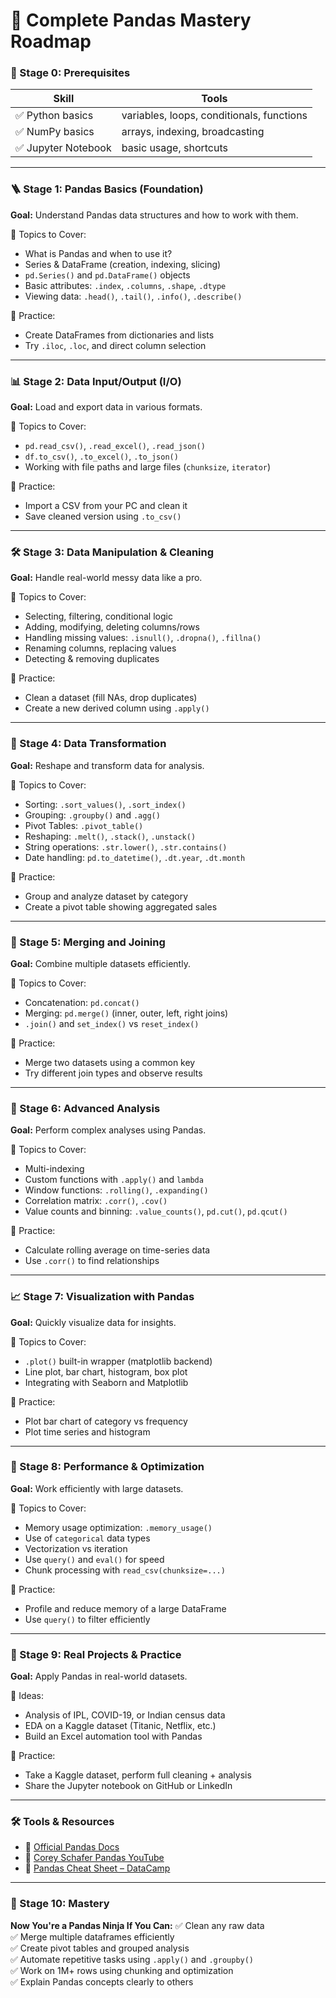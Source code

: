 
# 🧭 Complete Pandas Mastery Roadmap

### 🔰 Stage 0: Prerequisites

| Skill | Tools |
|-------|-------|
| ✅ Python basics | variables, loops, conditionals, functions |
| ✅ NumPy basics | arrays, indexing, broadcasting |
| ✅ Jupyter Notebook | basic usage, shortcuts |

---

### 🪜 Stage 1: Pandas Basics (Foundation)

**Goal:** Understand Pandas data structures and how to work with them.

🔹 Topics to Cover:
- What is Pandas and when to use it?
- Series & DataFrame (creation, indexing, slicing)
- `pd.Series()` and `pd.DataFrame()` objects
- Basic attributes: `.index`, `.columns`, `.shape`, `.dtype`
- Viewing data: `.head()`, `.tail()`, `.info()`, `.describe()`

📘 Practice:
- Create DataFrames from dictionaries and lists
- Try `.iloc`, `.loc`, and direct column selection

---

### 📊 Stage 2: Data Input/Output (I/O)

**Goal:** Load and export data in various formats.

🔹 Topics to Cover:
- `pd.read_csv()`, `.read_excel()`, `.read_json()`
- `df.to_csv()`, `.to_excel()`, `.to_json()`
- Working with file paths and large files (`chunksize`, `iterator`)

📘 Practice:
- Import a CSV from your PC and clean it
- Save cleaned version using `.to_csv()`

---

### 🛠️ Stage 3: Data Manipulation & Cleaning

**Goal:** Handle real-world messy data like a pro.

🔹 Topics to Cover:
- Selecting, filtering, conditional logic
- Adding, modifying, deleting columns/rows
- Handling missing values: `.isnull()`, `.dropna()`, `.fillna()`
- Renaming columns, replacing values
- Detecting & removing duplicates

📘 Practice:
- Clean a dataset (fill NAs, drop duplicates)
- Create a new derived column using `.apply()`

---

### 🔁 Stage 4: Data Transformation

**Goal:** Reshape and transform data for analysis.

🔹 Topics to Cover:
- Sorting: `.sort_values()`, `.sort_index()`
- Grouping: `.groupby()` and `.agg()`
- Pivot Tables: `.pivot_table()`
- Reshaping: `.melt()`, `.stack()`, `.unstack()`
- String operations: `.str.lower()`, `.str.contains()`
- Date handling: `pd.to_datetime()`, `.dt.year`, `.dt.month`

📘 Practice:
- Group and analyze dataset by category
- Create a pivot table showing aggregated sales

---

### 🔗 Stage 5: Merging and Joining

**Goal:** Combine multiple datasets efficiently.

🔹 Topics to Cover:
- Concatenation: `pd.concat()`
- Merging: `pd.merge()` (inner, outer, left, right joins)
- `.join()` and `set_index()` vs `reset_index()`

📘 Practice:
- Merge two datasets using a common key
- Try different join types and observe results

---

### 📐 Stage 6: Advanced Analysis

**Goal:** Perform complex analyses using Pandas.

🔹 Topics to Cover:
- Multi-indexing
- Custom functions with `.apply()` and `lambda`
- Window functions: `.rolling()`, `.expanding()`
- Correlation matrix: `.corr()`, `.cov()`
- Value counts and binning: `.value_counts()`, `pd.cut()`, `pd.qcut()`

📘 Practice:
- Calculate rolling average on time-series data
- Use `.corr()` to find relationships

---

### 📈 Stage 7: Visualization with Pandas

**Goal:** Quickly visualize data for insights.

🔹 Topics to Cover:
- `.plot()` built-in wrapper (matplotlib backend)
- Line plot, bar chart, histogram, box plot
- Integrating with Seaborn and Matplotlib

📘 Practice:
- Plot bar chart of category vs frequency
- Plot time series and histogram

---

### 🧪 Stage 8: Performance & Optimization

**Goal:** Work efficiently with large datasets.

🔹 Topics to Cover:
- Memory usage optimization: `.memory_usage()`
- Use of `categorical` data types
- Vectorization vs iteration
- Use `query()` and `eval()` for speed
- Chunk processing with `read_csv(chunksize=...)`

📘 Practice:
- Profile and reduce memory of a large DataFrame
- Use `query()` to filter efficiently

---

### 🎯 Stage 9: Real Projects & Practice

**Goal:** Apply Pandas in real-world datasets.

🔹 Ideas:
- Analysis of IPL, COVID-19, or Indian census data
- EDA on a Kaggle dataset (Titanic, Netflix, etc.)
- Build an Excel automation tool with Pandas

📘 Practice:
- Take a Kaggle dataset, perform full cleaning + analysis
- Share the Jupyter notebook on GitHub or LinkedIn

---

### 🛠 Tools & Resources

- 📘 [Official Pandas Docs](https://pandas.pydata.org/docs/)
- 🎥 [Corey Schafer Pandas YouTube](https://www.youtube.com/playlist?list=PL-osiE80TeTsqhIuOqKhwlXsIBIdSeYtc)
- 📘 [Pandas Cheat Sheet – DataCamp](https://www.datacamp.com/community/blog/python-pandas-cheat-sheet)

---

### 🏁 Stage 10: Mastery

**Now You're a Pandas Ninja If You Can:**
✅ Clean any raw data  
✅ Merge multiple dataframes efficiently  
✅ Create pivot tables and grouped analysis  
✅ Automate repetitive tasks using `.apply()` and `.groupby()`  
✅ Work on 1M+ rows using chunking and optimization  
✅ Explain Pandas concepts clearly to others
